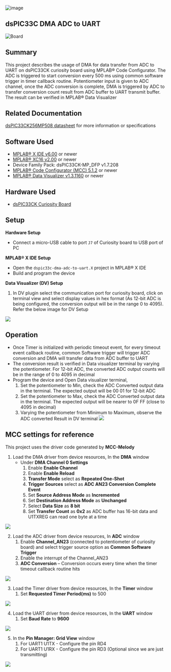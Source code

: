 ![image](images/microchip.jpg) 

## dsPIC33C DMA ADC to UART

![Board](images/board.jpg)

## Summary

This project describes the usage of DMA for data transfer from ADC to UART on dsPIC33CK curiosity board using MPLAB® Code Configurator. 
The ADC is triggered to start conversion every 500 ms using common software trigger in timer callback routine. Potentiometer input is given to ADC channel, once the ADC conversion is complete, DMA is triggered by ADC to transfer conversion count result 
from ADC buffer to UART transmit buffer. The result can be verified in MPLAB® Data Visualizer 

## Related Documentation

[dsPIC33CK256MP508 datasheet](https://www.microchip.com/dsPIC33CK256MP508) for more information or specifications

## Software Used 

- [MPLAB® X IDE v6.00](https://www.microchip.com/mplabx) or newer
- [MPLAB® XC16 v2.00](https://www.microchip.com/xc16) or newer
- Device Family Pack: dsPIC33CK-MP_DFP v1.7.208
- [MPLAB® Code Configurator (MCC) 5.1.2](https://www.microchip.com/mcc) or newer
- [MPLAB® Data Visualizer v1.3.1160](https://www.microchip.com/mplabdatavisualizer) or newer

## Hardware Used

- [dsPIC33CK Curiosity Board](https://www.microchip.com/dm330030)

## Setup

**Hardware Setup**

- Connect a micro-USB cable to port `J7` of Curiosity board to USB port of PC

**MPLAB® X IDE Setup**

- Open the `dspic33c-dma-adc-to-uart.X` project in MPLAB® X IDE
- Build and program the device

**Data Visualizer (DV) Setup**

1. In DV plugin select the communication port for curiosity board, click on terminal view and select display values in hex format (As 12-bit ADC is being configured, the conversion output will be in the range 0 to 4095). Refer the below image for DV Setup

![](images/DV-setup.png)

## Operation

- Once Timer is initialized with periodic timeout event, for every timeout event callback routine, common Software trigger will trigger ADC conversion and DMA will transfer data from ADC buffer to UART
- The conversion result is verified in Data visualizer terminal by varying the potentiometer. For 12-bit ADC, the converted ADC output counts will be in the range of 0 to 4095 in decimal
- Program the device and Open Data visualizer terminal, 
   1. Set the potentiometer to Min, check the ADC Converted output data in the terminal. The expected output will be 00 01 for 12-bit ADC
   2. Set the potentiometer to Max, check the ADC Converted output data in the terminal. The expected output will be nearer to 0F FF (close to 4095 in decimal)
   3. Varying the potentiometer from Minimum to Maximum, observe the ADC converted Result in DV terminal
![](images/ADC_Output.JPG)

## MCC settings for reference

This project uses the driver code generated by **MCC-Melody**

1. Load the DMA driver from device resources, In the **DMA** window
   - Under **DMA Channel 0 Settings**
     1. Enable **Enable Channel**
	  2. Enable **Enable Reload**
	  3. **Transfer Mode** select as **Repeated One-Shot**
	  4. **Trigger Sources** select as **ADC AN23 Conversion Complete Event**
	  5. Set **Source Address Mode** as **Incremented**
	  6. Set **Destination Address Mode** as **Unchanged**
	  7. Select **Data Size** as **8 bit**
	  8. Set **Transfer Count** as **0x2** as ADC buffer has 16-bit data and U1TXREG can read one byte at a time

![](images/Configure_DMA.png)

2. Load the ADC driver from device resources, In **ADC** window
   1. Enable **Channel_AN23** (connected to potentiometer of curiosity board) and select trigger source option as **Common Software Trigger**
   2. Enable the interrupt of the Channel_AN23
   3. **ADC Conversion** – Conversion occurs every time when the timer timeout callback routine hits
   
![](images/Configure_ADC.JPG)

3. Load the Timer driver from device resources, In the **Timer** window
   1. Set **Requested Timer Period(ms)** to 500

![](images/configure_timer.png)

4. Load the UART driver from device resources, In the **UART** window
   1. Set **Baud Rate** to **9600** 
   
![](images/configure-uart.png)

5. In the **Pin Manager: Grid View** window
   1. For UART1 U1TX - Configure the pin RD4
   2. For UART1 U1RX - Configure the pin RD3 (Optional since we are just transmitting)

![](images/pin-manager-gridview-configure.png)
